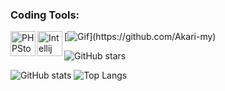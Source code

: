 ### Coding Tools:
<img align="left" alt="PHPStorm" width="40px" src="https://resources.jetbrains.com/storage/products/company/brand/logos/PhpStorm_icon.png" />
<img align="left" alt="Intellij" width="40px" src="https://cdn.icon-icons.com/icons2/3053/PNG/512/intellij_macos_bigsur_icon_190061.png" />


[![Gif](https://readme-typing-svg.herokuapp.com/?color=%2300FFE2E&center=true&vCenter=true&lines=My+nickname+is+Akari+i+programming;PocketMine-MP+and+Nukkit.)](https://github.com/Akari-my)


![GitHub stars](https://img.shields.io/github/stars/Akari-my?logo=github&style=social)

<section id='stats'>

  ![GitHub stats](https://github-readme-stats.vercel.app/api?username=Akari-my&show_icons=true&theme=radical)
  ![Top Langs](https://github-readme-stats.vercel.app/api/top-langs/?username=Akari-my&layout=compact)
